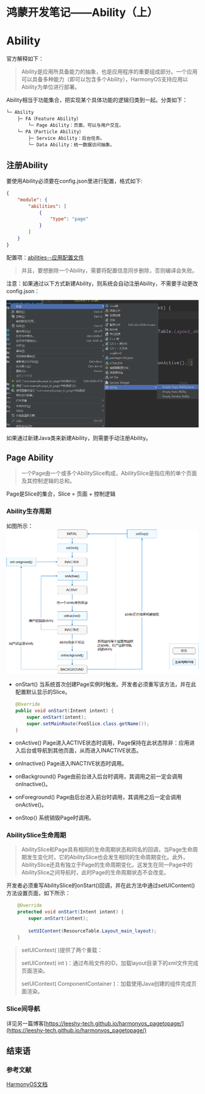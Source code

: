# 鸿蒙开发笔记——Ability（上）

# Ability
官方解释如下：
> Ability是应用所具备能力的抽象，也是应用程序的重要组成部分。一个应用可以具备多种能力（即可以包含多个Ability），HarmonyOS支持应用以Ability为单位进行部署。

Ability相当于功能集合，把实现某个具体功能的逻辑归类到一起。分类如下：    
```
└─ Ability                     
    ├─ FA（Feature Ability）   
        └─ Page Ability：页面，可以与用户交互。     
    └─ PA（Particle Ability）
        ├─ Service Ability：后台任务。      
        └─ Data Ability：统一数据访问抽象。     
```
## 注册Ability
要使用Ability必须要在config.json里进行配置，格式如下:   
```json
{
    "module": {
        "abilities": [
            {
                "type": "page"
            }
        ]
    }
}
```
配置项：[abilities--应用配置文件](https://developer.harmonyos.com/cn/docs/documentation/doc-guides/basic-config-file-elements-0000000000034463#ZH-CN_TOPIC_0000001064016070__table593616515457)
> 并且，要想删除一个Ability，需要将配置信息同步删除，否则编译会失败。

注意：如果通过以下方式新建Ability，则系统会自动注册Ability，不需要手动更改config.json：

![image-20220129161614782](/image/image-20220129161614782.png)

如果通过新建Java类来新建Ability，则需要手动注册Ability。

## Page Ability
> 一个Page由一个或多个AbilitySlice构成，AbilitySlice是指应用的单个页面及其控制逻辑的总和。  

Page是Slice的集合，Slice = 页面 + 控制逻辑

### Ability生存周期
如图所示：  ![生存周期](/image/生存周期.png) 

- onStart()
  当系统首次创建Page实例时触发。开发者必须重写该方法，并在此配置默认显示的Slice。
  
    ```Java
    @Override
    public void onStart(Intent intent) {
        super.onStart(intent);
        super.setMainRoute(FooSlice.class.getName());
    }
    ```
  
- onActive()
  Page进入ACTIVE状态时调用，Page保持在此状态除非：应用进入后台或导航到其他页面，从而进入INACTIVE状态。
  
- onInactive()
  Page进入INACTIVE状态时调用。
  
- onBackground()
  Page由前台进入后台时调用，其调用之前一定会调用onInactive()。
  
- onForeground()
  Page由后台进入前台时调用，其调用之后一定会调用onActive()。
  
- onStop()
  系统销毁Page时调用。

### AbilitySlice生命周期

> AbilitySlice和Page具有相同的生命周期状态和同名的回调，当Page生命周期发生变化时，它的AbilitySlice也会发生相同的生命周期变化。此外，AbilitySlice还具有独立于Page的生命周期变化，这发生在同一Page中的AbilitySlice之间导航时，此时Page的生命周期状态不会改变。

开发者必须重写AbilitySlice的onStart()回调，并在此方法中通过setUIContent()方法设置页面，如下所示：
```Java
    @Override
    protected void onStart(Intent intent) {
        super.onStart(intent);

        setUIContent(ResourceTable.Layout_main_layout);
    }
```
> setUIContext( )提供了两个重载：	
>
> setUIContext( int )：通过布局文件的ID，加载layout目录下的xml文件完成页面渲染。
>
> setUIContext(  ComponentContainer )：加载使用Java创建的组件完成页面渲染。

### Slice间导航

详见另一篇博客[https://leeshy-tech.github.io/harmonyos_pagetopage/](https://leeshy-tech.github.io/harmonyos_pagetopage/)

## 结束语
### 参考文献
[HarmonyOS文档](https://developer.harmonyos.com/cn/docs/documentation/doc-guides/ability-ability-overview-0000000000029852)
